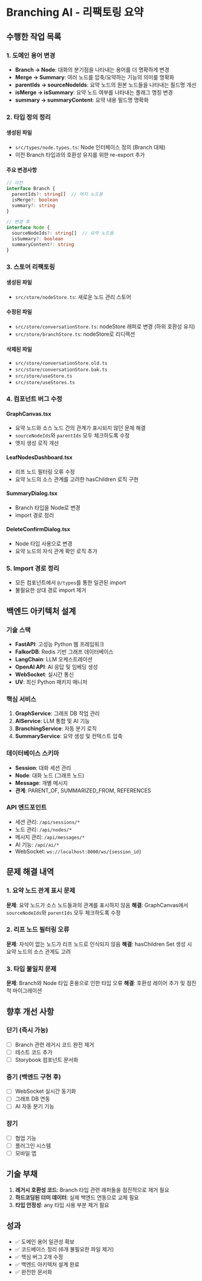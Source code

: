 # Branching AI - 리팩토링 요약

## 수행한 작업 목록

### 1. 도메인 용어 변경
- **Branch → Node**: 대화의 분기점을 나타내는 용어를 더 명확하게 변경
- **Merge → Summary**: 여러 노드를 압축/요약하는 기능의 의미를 명확화
- **parentIds → sourceNodeIds**: 요약 노드의 원본 노드들을 나타내는 필드명 개선
- **isMerge → isSummary**: 요약 노드 여부를 나타내는 플래그 명칭 변경
- **summary → summaryContent**: 요약 내용 필드명 명확화

### 2. 타입 정의 정리

#### 생성된 파일
- `src/types/node.types.ts`: Node 인터페이스 정의 (Branch 대체)
- 이전 Branch 타입과의 호환성 유지를 위한 re-export 추가

#### 주요 변경사항
```typescript
// 이전
interface Branch {
  parentIds?: string[]  // 머지 노드용
  isMerge?: boolean
  summary?: string
}

// 변경 후
interface Node {
  sourceNodeIds?: string[]  // 요약 노드용
  isSummary?: boolean
  summaryContent?: string
}
```

### 3. 스토어 리팩토링

#### 생성된 파일
- `src/store/nodeStore.ts`: 새로운 노드 관리 스토어

#### 수정된 파일
- `src/store/conversationStore.ts`: nodeStore 래퍼로 변경 (하위 호환성 유지)
- `src/store/branchStore.ts`: nodeStore로 리디렉션

#### 삭제된 파일
- `src/store/conversationStore.old.ts`
- `src/store/conversationStore.bak.ts`
- `src/store/useStore.ts`
- `src/store/useStores.ts`

### 4. 컴포넌트 버그 수정

#### GraphCanvas.tsx
- 요약 노드와 소스 노드 간의 관계가 표시되지 않던 문제 해결
- `sourceNodeIds`와 `parentIds` 모두 체크하도록 수정
- 엣지 생성 로직 개선

#### LeafNodesDashboard.tsx
- 리프 노드 필터링 오류 수정
- 요약 노드의 소스 관계를 고려한 hasChildren 로직 구현

#### SummaryDialog.tsx
- Branch 타입을 Node로 변경
- import 경로 정리

#### DeleteConfirmDialog.tsx
- Node 타입 사용으로 변경
- 요약 노드의 자식 관계 확인 로직 추가

### 5. Import 경로 정리
- 모든 컴포넌트에서 `@/types`를 통한 일관된 import
- 불필요한 상대 경로 import 제거

## 백엔드 아키텍처 설계

### 기술 스택
- **FastAPI**: 고성능 Python 웹 프레임워크
- **FalkorDB**: Redis 기반 그래프 데이터베이스
- **LangChain**: LLM 오케스트레이션
- **OpenAI API**: AI 응답 및 임베딩 생성
- **WebSocket**: 실시간 통신
- **UV**: 최신 Python 패키지 매니저

### 핵심 서비스
1. **GraphService**: 그래프 DB 작업 관리
2. **AIService**: LLM 통합 및 AI 기능
3. **BranchingService**: 자동 분기 로직
4. **SummaryService**: 요약 생성 및 컨텍스트 압축

### 데이터베이스 스키마
- **Session**: 대화 세션 관리
- **Node**: 대화 노드 (그래프 노드)
- **Message**: 개별 메시지
- **관계**: PARENT_OF, SUMMARIZED_FROM, REFERENCES

### API 엔드포인트
- 세션 관리: `/api/sessions/*`
- 노드 관리: `/api/nodes/*`
- 메시지 관리: `/api/messages/*`
- AI 기능: `/api/ai/*`
- WebSocket: `ws://localhost:8000/ws/{session_id}`

## 문제 해결 내역

### 1. 요약 노드 관계 표시 문제
**문제**: 요약 노드가 소스 노드들과의 관계를 표시하지 않음
**해결**: GraphCanvas에서 `sourceNodeIds`와 `parentIds` 모두 체크하도록 수정

### 2. 리프 노드 필터링 오류
**문제**: 자식이 없는 노드가 리프 노드로 인식되지 않음
**해결**: hasChildren Set 생성 시 요약 노드의 소스 관계도 고려

### 3. 타입 불일치 문제
**문제**: Branch와 Node 타입 혼용으로 인한 타입 오류
**해결**: 호환성 레이어 추가 및 점진적 마이그레이션

## 향후 개선 사항

### 단기 (즉시 가능)
- [ ] Branch 관련 레거시 코드 완전 제거
- [ ] 테스트 코드 추가
- [ ] Storybook 컴포넌트 문서화

### 중기 (백엔드 구현 후)
- [ ] WebSocket 실시간 동기화
- [ ] 그래프 DB 연동
- [ ] AI 자동 분기 기능

### 장기
- [ ] 협업 기능
- [ ] 플러그인 시스템
- [ ] 모바일 앱

## 기술 부채
1. **레거시 호환성 코드**: Branch 타입 관련 래퍼들을 점진적으로 제거 필요
2. **하드코딩된 더미 데이터**: 실제 백엔드 연동으로 교체 필요
3. **타입 안정성**: any 타입 사용 부분 제거 필요

## 성과
- ✅ 도메인 용어 일관성 확보
- ✅ 코드베이스 정리 (6개 불필요한 파일 제거)
- ✅ 핵심 버그 2개 수정
- ✅ 백엔드 아키텍처 설계 완료
- ✅ 완전한 문서화